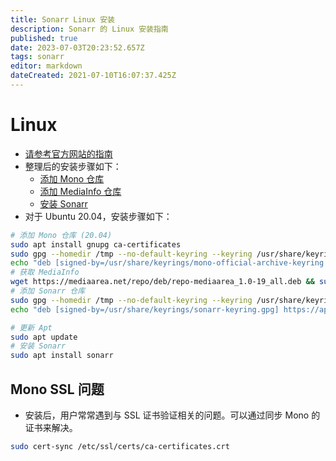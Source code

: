 ```yaml
---
title: Sonarr Linux 安装
description: Sonarr 的 Linux 安装指南
published: true
date: 2023-07-03T20:23:52.657Z
tags: sonarr
editor: markdown
dateCreated: 2021-07-10T16:07:37.425Z
---
```


# Linux

- [请参考官方网站的指南](https://sonarr.tv/#downloads-v3-linux)
- 整理后的安装步骤如下：
  - [添加 Mono 仓库](https://www.mono-project.com/download/stable/#download-lin-ubuntu)
  - [添加 MediaInfo 仓库](https://mediaarea.net/en/Repos)
  - [安装 Sonarr](https://sonarr.tv/#downloads-v3-linux)
- 对于 Ubuntu 20.04，安装步骤如下：

```bash
# 添加 Mono 仓库 (20.04)
sudo apt install gnupg ca-certificates
sudo gpg --homedir /tmp --no-default-keyring --keyring /usr/share/keyrings/mono-official-archive-keyring.gpg --keyserver hkp://keyserver.ubuntu.com:80 --recv-keys 3FA7E0328081BFF6A14DA29AA6A19B38D3D831EF
echo "deb [signed-by=/usr/share/keyrings/mono-official-archive-keyring.gpg] https://download.mono-project.com/repo/ubuntu stable-focal main" | sudo tee /etc/apt/sources.list.d/mono-official-stable.list
# 获取 MediaInfo
wget https://mediaarea.net/repo/deb/repo-mediaarea_1.0-19_all.deb && sudo dpkg -i repo-mediaarea_1.0-19_all.deb
# 添加 Sonarr 仓库
sudo gpg --homedir /tmp --no-default-keyring --keyring /usr/share/keyrings/sonarr-keyring.gpg --keyserver hkp://keyserver.ubuntu.com:80 --recv-keys 2009837CBFFD68F45BC180471F4F90DE2A9B4BF8
echo "deb [signed-by=/usr/share/keyrings/sonarr-keyring.gpg] https://apt.sonarr.tv/ubuntu focal main" | sudo tee /etc/apt/sources.list.d/sonarr.list

# 更新 Apt
sudo apt update
# 安装 Sonarr
sudo apt install sonarr
```

## Mono SSL 问题

- 安装后，用户常常遇到与 SSL 证书验证相关的问题。可以通过同步 Mono 的证书来解决。

```bash
sudo cert-sync /etc/ssl/certs/ca-certificates.crt
```